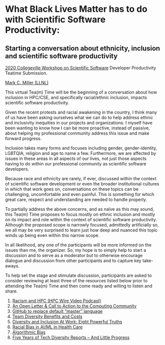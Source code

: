 # What Black Lives Matter has to do with Scientific Software Productivity:

## Starting a conversation about ethnicity, inclusion and scientific software productivity

[2020 Collegeville Workshop on Scientific Software](https://collegeville.github.io/CW20/) Developer Productivity Teatime Submission.

[Mark C. Miller (LLNL)](https://github.com/markcmiller86)

This virtual Tea(m) Time will be the beginning of a conversation about how
inclusion in HPC/CSE, and specifically racial/ethnic inclusion, impacts
scientific software productivity.

Given the recent protests and racial awakening in the country, I think many
of us have been asking ourselves what we can do to help address ethnic and
inclusivity inequities in our projects and organizations. I myself have been
wanting to know how I can be more proactive, instead of passive, about
helping my professional community address this issue and make forward progress.

Inclusion takes many forms and focuses including gender, gender-identity,
LGBTQIA, religion and age to name a few. Furthermore, we are affected by
issues in these areas in all aspects of our lives, not just those aspects
having to do within our professional community as scientific software
developers.

Because race and ethnicity are rarely, if ever, discussed within the context
of scientific software development or even the broader institutional cultures
in which that work goes on, conversations on these topics can be challenging,
uncomfortable and even painful. This is something for which great care,
respect and understanding are needed to handle properly.

To partially address the above concerns, and as naïve as this may sound, this
Tea(m) Time proposes to focus mostly on ethnic inclusion and mostly on its
impact and role within the context of scientific software productivity.
Although the proposed scope is narrowly focused, admittedly artificially so,
we all may be very surprised to learn just how deep and nuanced this topic
winds up being even within this narrow scope.

In all likelihood, any one of the participants will be more informed on the
issues than me, the organizer. So, my hope is to simply help to start a
discussion and to serve as a moderator but to otherwise encourage dialogue
and discussion from other participants and to capture key take-aways.

To help set the stage and stimulate discussion, participants are asked to
consider reviewing at least three of the resources listed below prior to
attending the Tea(m) Time and then come ready and willing to listen and
share.

1. [Racism and HPC (HPC Wire Video Podcast)](https://www.hpcwire.com/2020/06/29/racism-and-hpc-special-podcast)
2. [An Open Letter & Call to Action to the Computing Community](https://blackincomputing.org/)
3. [GitHub to replace default “master” language](https://www.zdnet.com/article/github-to-replace-master-with-alternative-term-to-avoid-slavery-references/)
4. [Team Diversity Benefits and Costs](https://en.wikipedia.org/wiki/Team_diversity#Benefits_and_costs_to_teams)
5. [Diversity and Inclusion At Work: Eight Powerful Truths](https://www2.deloitte.com/us/en/insights/deloitte-review/issue-22/diversity-and-inclusion-at-work-eight-powerful-truths.html)
6. [Racial Bias in AI/ML in Health Care](https://www.nature.com/articles/d41586-019-03228-6)
7. [Algorithmic Bias](https://en.wikipedia.org/wiki/Algorithmic_bias)
8. [Five Years of Tech Diversity Reports – And Little Progress](https://www.wired.com/story/five-years-tech-diversity-reports-little-progress/)
